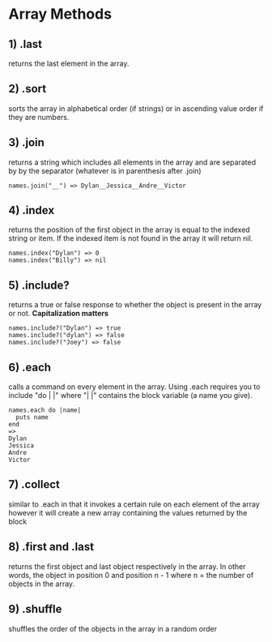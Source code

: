 # Array Methods

## 1) .last
returns the last element in the array.

## 2) .sort
sorts the array in alphabetical order (if strings) or in ascending
 value order if they are numbers.

## 3) .join
returns a string which includes all elements in the array and are
 separated by by the separator (whatever is in parenthesis after .join)
```names = ["Dylan", "Jessica", "Andre", "Victor"]
names.join("__") => Dylan__Jessica__Andre__Victor
```

## 4) .index
returns the position of the first object in the array is equal to
 the indexed string or item. If the indexed item is not found in the array it
 will return nil.
```names = ["Dylan", "Jessica", "Andre", "Victor", "Dylan"]
names.index("Dylan") => 0
names.index("Billy") => nil
```

## 5) .include?
returns a true or false response to whether the object is present
 in the array or not. **Capitalization matters**
```names = ["Dylan", "Jessica", "Andre", "Victor"]
names.include?("Dylan") => true
names.include?("dylan") => false
names.include?("Joey") => false
```

## 6) .each
calls a command on every element in the array. Using .each requires
 you to include "do | |" where "| |" contains the block variable (a name you give).
```names = ["Dylan", "Jessica", "Andre", "Victor"]
names.each do |name|
  puts name
end
=>
Dylan
Jessica
Andre
Victor
```

## 7) .collect
similar to .each in that it invokes a certain rule on each element of the array
 however it will create a new array containing the values returned by the block

## 8) .first and .last
returns the first object and last object respectively in
 the array. In other words, the object in position 0 and position n - 1 where
 n = the number of objects in the array.

## 9) .shuffle
shuffles the order of the objects in the array in a random order
